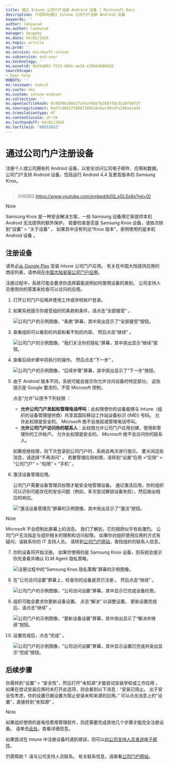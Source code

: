 ```yaml
---
title: 通过 Intune 公司门户注册 Android 设备 | Microsoft Docs
description: 介绍如何通过 Intune 公司门户注册 Android 设备
keywords: ''
author: lenewsad
ms.author: lanewsad
manager: dougeby
ms.date: 04/01/2020
ms.topic: article
ms.prod: ''
ms.service: microsoft-intune
ms.subservice: end-user
ms.technology: ''
ms.assetid: 0ed3a002-7533-4001-ae24-e10b64b66620
searchScope:
- User help
ROBOTS: ''
ms.reviewer: esmich
ms.suite: ems
ms.custom: intune-enduser
ms.collection: ''
ms.openlocfilehash: 0c9bf96188e27afeaf66e7b2897f8cda19f9df37
ms.sourcegitcommit: 0ad7cd842719887184510c6acd9cdfa290a3ca91
ms.translationtype: HT
ms.contentlocale: zh-CN
ms.lasthandoff: 04/02/2020
ms.locfileid: "80551652"
---
```

# <a name="enroll-your-device-with-company-portal"></a>通过公司门户注册设备  
注册个人或公司拥有的 Android 设备，以安全访问公司电子邮件、应用和数据。 公司门户支持 Android 设备，包括运行 Android 4.4 及更高版本的 Samsung Knox。  
</br>
> [!VIDEO https://www.youtube.com/embed/k0Q_sGLSx6o?rel=0]

> [!NOTE]
> Samsung Knox 是一种安全解决方案，一些 Samsung 设备用它来提供本机 Android 无法提供的额外保护。 若要检查是否是 Samsung Knox 设备，请依次转到“设置” > “关于设备”   。 如果其中没有列出“Knox 版本”，表明使用的是本机 Android 设备  。

## <a name="enroll-device"></a>注册设备  
请务必[从 Google Play](https://play.google.com/store/apps/details?id=com.microsoft.windowsintune.companyportal) 安装 Intune 公司门户应用。 有关在中国大陆提供应用的商店列表，请参阅[在中国大陆安装公司门户应用](install-company-portal-android-china.md)。    

注册过程中，系统可能会要求你选择最能说明如何使用设备的类别。 公司支持人员使用你的答案来检查可以访问的应用。  

1. 打开公司门户应用并使用工作或学校帐户登录。  

2. 如果系统提示你接受组织的条款和条件，请点击“全部接受”  。  

   ![公司门户的示例图像，“条款”屏幕，其中突出显示了“全部接受”按钮。](./media/accept-terms-1911.png)  


3. 查看组织可以看到的内容和看不到的内容。 然后点击“继续”  。


    ![公司门户的示例图像，“我们关注你的隐私”屏幕，其中突出显示“继续”按钮。](./media/android-privacy-screen-1911.png)  
4. 查看后续步骤中将执行的操作。 然后点击“下一步”  。  

    ![公司门户的示例图像，“后续步骤”屏幕，其中突出显示了“下一步”按钮。](./media/android-whats-next-1911.png)  


5. 由于 Android 版本不同，系统可能会提示你允许访问设备的特定部分。 这些提示是 Google 要求的，不受 Microsoft 控制。  

    点击“允许”以授予下列权限  ：  
    * **允许公司门户发起和管理电话呼叫**：此权限使你的设备能够与 Intune（组织的设备管理提供商）共享其国际移动工作站设备标识 (IMEI) 号码。 允许此权限是安全的。 Microsoft 绝不会发起或管理电话呼叫。  
    * **允许公司门户访问你的联系人**：此权限允许公司门户应用创建、使用和管理你的工作帐户。  允许此权限是安全的。 Microsoft 绝不会访问你的联系人。 

    如果拒绝权限，则下次登录到公司门户时，系统会再次进行提示。 要关闭这些消息，请选择“不再询问”  。 若要管理应用权限，请转到“设置”应用 >“应用” > “公司门户” > “权限” > “手机”     。  

6. 激活设备管理应用。 

    公司门户需要设备管理员权限才能安全地管理设备。 通过激活应用，你的组织可以识别可能存在的安全问题（例如，多次尝试解锁设备失败），然后做出相应的响应。  

    ![“激活设备管理员”屏幕的示例图像，其中突出显示了“激活”按钮。](./media/activate-device-administrator-1911.png)  

> [!NOTE]
> Microsoft 不会控制此屏幕上的消息。 我们了解到，它的措辞似乎有些激烈。 公司门户无法指定与组织相关的限制和访问权限。 如果你对组织使用应用的方式有疑问，请联系你的 IT 支持人员。 请转到[公司门户网站](https://go.microsoft.com/fwlink/?linkid=2010980)，查找组织的联系人信息。  


7. 你的设备将开始注册。 如果你使用的是 Samsung Knox 设备，则系统会提示你先查看并确认 ELM Agent 隐私策略。   

    ![注册过程中的“Samsung Knox 隐私策略”屏幕的示例图像。](./media/and-enroll-7-knox-privacy-policy.png)  

8. 在“公司访问设置”屏幕上，检查你的设备是否已注册  。 然后点击“继续”  。  

    ![公司门户的示例图像，“公司访问设置”屏幕，其中显示已完成设备托管。](./media/update-settings-1911.png)  

9. 组织可能会要求你更新设备设置。 点击“解决”  以调整设置。 更新设置完成后，请点击“继续”  。  

   ![公司门户的示例图像，“更新设备设置”屏幕，其中突出显示了“解决并继续”按钮。](./media/resolve-settings-1911.png)  

10. 设置完成后，点击“完成”  。    

    ![公司门户的示例图像，“公司访问设置”屏幕，其中显示设置已完成并突出显示“完成”按钮。](./media/android-enrollment-done-1911.png) 

## <a name="next-steps"></a>后续步骤  

你需转到“设置” > “安全性”，然后打开“未知源”才能尝试安装学校或工作应用    。 如果在尝试安装应用时未打开此选项，则会看到以下消息：“安装已阻止。 出于安全性考虑，你的设置已被设置为阻止安装未知来源的应用。” 可以点击消息上的“设置”，直接转到“未知源”   。  

> [!Note]
> 如果组织使用的是电信费用管理软件，则还需要完成其他几个步骤才能完全注册设备。 请单击[此处](enroll-your-device-with-telecom-expense-management-android.md)，查看详细信息。

如果尝试在 Intune 中注册设备时遇到错误，则可以[向公司支持人员发送电子邮件](send-logs-to-your-it-admin-by-email-android.md)。  

仍需帮助？ 请与公司支持人员联系。 有关联系信息，请查看[公司门户网站](https://go.microsoft.com/fwlink/?linkid=2010980)。  